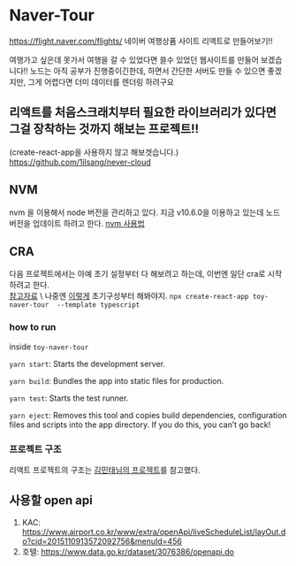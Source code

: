 # Naver-Tour
https://flight.naver.com/flights/ 네이버 여행상품 사이트 리액트로 만들어보기!!

여행가고 싶은데 못가서 여행을 갈 수 있었다면 쓸수 있었던 웹사이트를 만들어 보겠습니다!! 노드는 아직 공부가 진행중이긴한데, 하면서 간단한 서버도 만들 수 있으면 좋겠지만, 그게 어렵다면 더미 데이터를 렌더링 하려구요

## 리액트를 처음스크래치부터 필요한 라이브러리가 있다면 그걸 장착하는 것까지 해보는 프로젝트!! 
(create-react-app을 사용하지 않고 해보겟습니다.)
https://github.com/1ilsang/never-cloud

## NVM
nvm 을 이용해서 node 버전을 관리하고 있다. 지금 v10.6.0을 이용하고 있는데 노드 버전을 업데이트 하려고 한다. [nvm 사용법](https://jeonghwan-kim.github.io/2016/08/10/nvm.html)

## CRA
다음 프로젝트에서는 아예 초기 설정부터 다 해보려고 하는데, 이번엔 일단 cra로 시작하려고 한다. \
[참고자료](https://the-illusionist.me/77) \ 
나중엔 [이렇게](https://jeonghwan-kim.github.io/dev/2019/06/25/react-ts.html) 초기구성부터 해봐야지. 
`npx create-react-app toy-naver-tour  --template typescript`


### how to run
inside `toy-naver-tour`

`yarn start`: Starts the development server.

`yarn build`: Bundles the app into static files for production.

`yarn test`: Starts the test runner.

`yarn eject`: Removes this tool and copies build dependencies, configuration files
    and scripts into the app directory. If you do this, you can’t go back!

### 프로젝트 구조
리액트 프로젝트의 구조는 [김민태님의 프로젝트](https://codesandbox.io/s/ordermonitor04-n51jrkq2wl?file=/src/App.tsx)를 참고했다. 

## 사용할 open api
1. KAC: https://www.airport.co.kr/www/extra/openApi/liveScheduleList/layOut.do?cid=2015110913572092756&menuId=456
2. 호텔: https://www.data.go.kr/dataset/3076386/openapi.do

